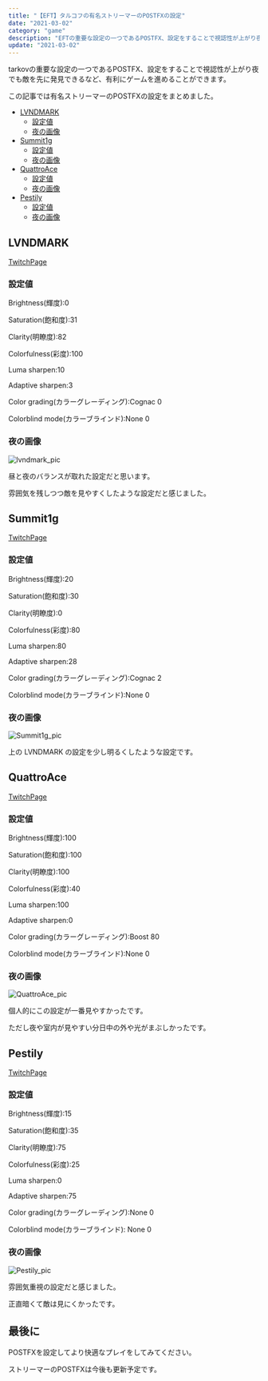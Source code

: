 ```yaml
---
title: "【EFT】タルコフの有名ストリーマーのPOSTFXの設定"
date: "2021-03-02"
category: "game"
description: "EFTの重要な設定の一つであるPOSTFX、設定をすることで視認性が上がり夜でも敵を先に発見できるなど、有利にゲームを進めることができます。この記事では有名ストリーマーのPOSTFXの設定をまとめました。"
update: "2021-03-02"
---
```


<!-- descriptionは100文字前後 -->

tarkovの重要な設定の一つであるPOSTFX、設定をすることで視認性が上がり夜でも敵を先に発見できるなど、有利にゲームを進めることができます。

この記事では有名ストリーマーのPOSTFXの設定をまとめました。

- [LVNDMARK](#lvndmark)
  - [設定値](#設定値)
  - [夜の画像](#夜の画像)
- [Summit1g](#summit1g)
  - [設定値](#設定値-1)
  - [夜の画像](#夜の画像-1)
- [QuattroAce](#quattroace)
  - [設定値](#設定値-2)
  - [夜の画像](#夜の画像-2)
- [Pestily](#pestily)
  - [設定値](#設定値-3)
  - [夜の画像](#夜の画像-3)

## LVNDMARK

[TwitchPage](https://www.twitch.tv/lvndmark)

### 設定値

Brightness(輝度):0

Saturation(飽和度):31

Clarity(明瞭度):82

Colorfulness(彩度):100

Luma sharpen:10

Adaptive sharpen:3

Color grading(カラーグレーディング):Cognac 0

Colorblind mode(カラーブラインド):None 0

### 夜の画像

![lvndmark_pic](/blogpic/eft-postfx/lvndmark.png)

昼と夜のバランスが取れた設定だと思います。

雰囲気を残しつつ敵を見やすくしたような設定だと感じました。

## Summit1g

[TwitchPage](https://www.twitch.tv/summit1g)

### 設定値

Brightness(輝度):20

Saturation(飽和度):30

Clarity(明瞭度):0

Colorfulness(彩度):80

Luma sharpen:80

Adaptive sharpen:28

Color grading(カラーグレーディング):Cognac 2

Colorblind mode(カラーブラインド):None 0

### 夜の画像

![Summit1g_pic](/blogpic/eft-postfx/Summit1g.png)

上の LVNDMARK の設定を少し明るくしたような設定です。

## QuattroAce

[TwitchPage](https://www.twitch.tv/quattroace)

### 設定値

Brightness(輝度):100

Saturation(飽和度):100

Clarity(明瞭度):100

Colorfulness(彩度):40

Luma sharpen:100

Adaptive sharpen:0

Color grading(カラーグレーディング):Boost 80

Colorblind mode(カラーブラインド):None 0

### 夜の画像

![QuattroAce_pic](/blogpic/eft-postfx/QuattroAce.png)

個人的にこの設定が一番見やすかったです。

ただし夜や室内が見やすい分日中の外や光がまぶしかったです。

## Pestily

[TwitchPage](https://www.twitch.tv/pestily)

### 設定値

Brightness(輝度):15

Saturation(飽和度):35

Clarity(明瞭度):75

Colorfulness(彩度):25

Luma sharpen:0

Adaptive sharpen:75

Color grading(カラーグレーディング):None 0

Colorblind mode(カラーブラインド): None 0

### 夜の画像

![Pestily_pic](/blogpic/eft-postfx/Pestily.png)

雰囲気重視の設定だと感じました。

正直暗くて敵は見にくかったです。

## 最後に

POSTFXを設定してより快適なプレイをしてみてください。

ストリーマーのPOSTFXは今後も更新予定です。
